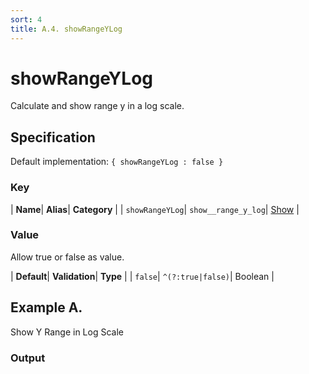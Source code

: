 ```yaml
---
sort: 4
title: A.4. showRangeYLog
---
```

# showRangeYLog

Calculate and show range y in a log scale.


## Specification

Default implementation: ```{ showRangeYLog : false }```

### Key

| **Name**| **Alias**| **Category** |
| ```showRangeYLog```| ```show__range_y_log```| [Show](../options/#show) |

### Value

Allow true or false as value.

| **Default**| **Validation**| **Type** |
| ```false```| ```^(?:true|false)```| Boolean |



## Example A.

Show Y Range in Log Scale

### Output

  <div id="a">
      <script> 
          d3.statosio( 
    file, 
    "name", 
    [ "mobile" ], 
    { "showRangeYLog" : true, "view__dom_id" : "a" }
)

      </script>
  </div>

Open output in a [blank window](../sources/showRangeYLog--example-a.html){:target="_self"}. 
Download examples [as zip](../sources/showRangeYLog.zip){:target="_blank"}. 

### Parameters

This dataset shows the mobile google pagerank performance score for a certain website.

| | **Value** | **Type** |
|------:|:------|:------|
| **Source** | ["../data/performance.json"](../data/performance.json) | String |
| **X** | ```"name"``` | String |
| **Y** | ```[ "mobile" ]``` | Array |
| **Options** | ```{ "showRangeYLog" : true }``` | Object |


### Javascript

* Invoke Function

```javascript
d3.statosio( 
    file, 
    "name", 
    [ "mobile" ], 
    { "showRangeYLog" : true }
)
```

* HTML Implementation

```html
<!DOCTYPE html>
<head>
    <title>d3.statosio - showRangeYLog</title>
    <meta content="text/html;charset=utf-8" http-equiv="Content-Type">
    <meta content="utf-8" http-equiv="encoding">
    <script src="https://cdnjs.cloudflare.com/ajax/libs/d3/6.2.0/d3.js"></script>
    <script src="https://cdnjs.cloudflare.com/ajax/libs/statosio/0.9/statosio.js"></script>
</head>
<body>
    <script>
        d3.json( "../data/performance.json" )
            .then( ( file ) => {
                d3.statosio( 
                    file, 
                    "name", 
                    [ "mobile" ], 
                    { "showRangeYLog" : true }
                )
            } )
    </script>
</body>
```
### Ruby

* Gem Install

```ruby
gem install statosio
gem install prawn
gem install prawn-svg
```

* Implementation

```ruby
require "statosio"
require "prawn"
require "prawn-svg"

file = File.read( "../data/performance.json" )
dataset = JSON.parse( file )

statosio = Statosio::Generate.new
chart = statosio.svg(
    dataset: dataset,
    x: "name", 
    y: [ "mobile" ],
    options: {"showRangeYLog"=>true}
    
)

Prawn::Document.generate( "statosio.pdf" ) do | pdf |
  pdf.svg( chart, width: 500 )
end
```
## Example B.

Show Y Range in Linear Scale

### Output

  <div id="b">
      <script> 
          d3.statosio( 
    file, 
    "name", 
    [ "mobile" ], 
    { "showRangeYLog" : false, "view__dom_id" : "b" }
)

      </script>
  </div>

Open output in a [blank window](../sources/showRangeYLog--example-b.html){:target="_self"}. 
Download examples [as zip](../sources/showRangeYLog.zip){:target="_blank"}. 

### Parameters

This dataset shows the mobile google pagerank performance score for a certain website.

| | **Value** | **Type** |
|------:|:------|:------|
| **Source** | ["../data/performance.json"](../data/performance.json) | String |
| **X** | ```"name"``` | String |
| **Y** | ```[ "mobile" ]``` | Array |
| **Options** | ```{ "showRangeYLog" : false }``` | Object |


### Javascript

* Invoke Function

```javascript
d3.statosio( 
    file, 
    "name", 
    [ "mobile" ], 
    { "showRangeYLog" : false }
)
```

* HTML Implementation

```html
<!DOCTYPE html>
<head>
    <title>d3.statosio - showRangeYLog</title>
    <meta content="text/html;charset=utf-8" http-equiv="Content-Type">
    <meta content="utf-8" http-equiv="encoding">
    <script src="https://cdnjs.cloudflare.com/ajax/libs/d3/6.2.0/d3.js"></script>
    <script src="https://cdnjs.cloudflare.com/ajax/libs/statosio/0.9/statosio.js"></script>
</head>
<body>
    <script>
        d3.json( "../data/performance.json" )
            .then( ( file ) => {
                d3.statosio( 
                    file, 
                    "name", 
                    [ "mobile" ], 
                    { "showRangeYLog" : false }
                )
            } )
    </script>
</body>
```
### Ruby

* Gem Install

```ruby
gem install statosio
gem install prawn
gem install prawn-svg
```

* Implementation

```ruby
require "statosio"
require "prawn"
require "prawn-svg"

file = File.read( "../data/performance.json" )
dataset = JSON.parse( file )

statosio = Statosio::Generate.new
chart = statosio.svg(
    dataset: dataset,
    x: "name", 
    y: [ "mobile" ],
    options: {"showRangeYLog"=>false}
    
)

Prawn::Document.generate( "statosio.pdf" ) do | pdf |
  pdf.svg( chart, width: 500 )
end
```

